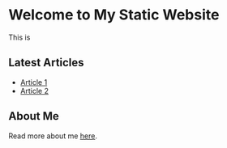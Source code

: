 # Welcome to My Static Website

This is 


## Latest Articles

- [Article 1](articles/article1.md)
- [Article 2](articles/article2.md)

## About Me

Read more about me [here](about.md).